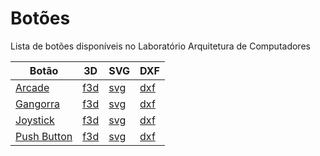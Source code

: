 # Botões

Lista de botões disponíveis no Laboratório Arquitetura de Computadores

| Botão                              | 3D         | SVG        | DXF        |
|------------------------------------|------------|------------|------------|
| [Arcade](./arcade/README.md)       | [f3d]("/") | [svg]("/") | [dxf]("/") |
| [Gangorra](./gangorra/gangorra.md) | [f3d]("/") | [svg]("/") | [dxf]("/") |
| [Joystick](./joystick/joystick.md) | [f3d]("/") | [svg]("/") | [dxf]("/") |
| [Push Button](./push/push.md)      | [f3d]("/") | [svg]("/") | [dxf]("/") |
    
